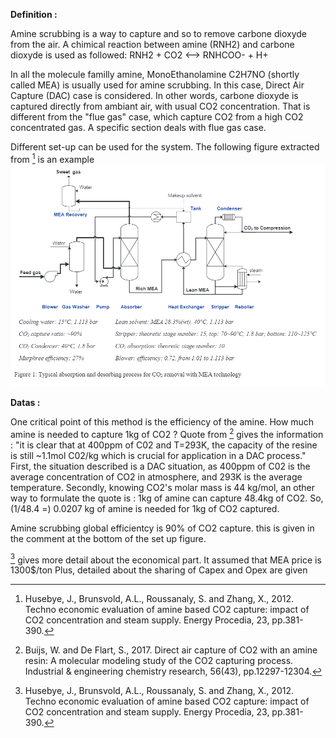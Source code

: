 **Definition :**

Amine scrubbing is a way to capture and so to remove carbone dioxyde from the air.
A chimical reaction between amine (RNH2) and carbone dioxyde is used as followed:
RNH2 + CO2  <-->  RNHCOO- + H+

In all the molecule familly amine,  MonoEthanolamine C2H7NO (shortly called MEA) is usually used for amine scrubbing.
In this case, Direct Air Capture (DAC) case is considered. In other words, carbone dioxyde is captured directly from ambiant air, with usual CO2 concentration. That is different from the "flue gas" case, which capture CO2 from a high CO2 concentrated gas. A specific section deals with flue gas case.

Different set-up can be used for the system. The following figure extracted from [^1] is an example
![](set_up.PNG)

**Datas :**

One critical point of this method is the efficiency of the amine. How much amine is needed to capture 1kg of CO2 ?
Quote from [^2] gives the information : "it is clear that at 400ppm of C02 and T=293K, the capacity of the resine is still ~1.1mol C02/kg which is crucial for application in a DAC process."
First, the situation described is a DAC situation, as 400ppm of C02 is the average concentration of CO2 in atmosphere, and 293K is the average temperature.
Secondly, knowing CO2's molar mass is 44 kg/mol, an other way to formulate the quote is :
1kg of amine can capture 48.4kg of CO2. So, (1/48.4 =) 0.0207 kg of amine is needed for 1kg of CO2 captured.


Amine scrubbing global efficientcy is 90% of CO2 capture. this is given in the comment at the bottom of the set up figure.

[^1] gives more detail about the economical part. It assumed that MEA price is 1300$/ton
Plus, detailed about the sharing of Capex and Opex are given





[^1]: Husebye, J., Brunsvold, A.L., Roussanaly, S. and Zhang, X., 2012. Techno economic evaluation of amine based CO2 capture: impact of CO2 concentration and steam supply. Energy Procedia, 23, pp.381-390.
[^2]: Buijs, W. and De Flart, S., 2017. Direct air capture of CO2 with an amine resin: A molecular modeling study of the CO2 capturing process. Industrial & engineering chemistry research, 56(43), pp.12297-12304.
[^3]: Fasihi, M., Efimova, O. and Breyer, C., 2019. Techno-economic assessment of CO2 direct air capture plants. Journal of cleaner production, 224, pp.957-980.
[^4]: Keith, D.W., Holmes, G., Angelo, D.S. and Heidel, K., 2018. A process for capturing CO2 from the atmosphere. Joule, 2(8), pp.1573-1594.
[^5]: Vo, T.T., Wall, D.M., Ring, D., Rajendran, K. and Murphy, J.D., 2018. Techno-economic analysis of biogas upgrading via amine scrubber, carbon capture and ex-situ methanation. Applied energy, 212, pp.1191-1202.